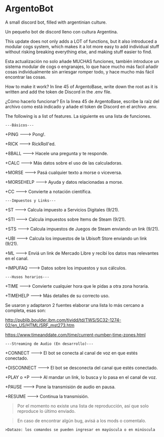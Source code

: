 # ArgentoBot
A small discord bot, filled with argentinian culture.

Un pequeño bot de discord lleno con cultura Argentina.


This update does not only adds a LOT of functions, but it also introduced a modular cogs system, which makes it a lot more easy to add individual stuff without risking breaking everything else, and making stuff easier to find.

Esta actualización no solo añade MUCHAS funciones, también introduce un sistema modular de cogs o engranajes, lo que hace mucho más facil añadir cosas individualmente sin arriesgar romper todo, y hace mucho más fácil encontrar las cosas.


How to make it work? In line 45 of ArgentoBase, write down the root as it is written and add the token de Discord in the .env file.

¿Cómo hacerlo funcionar? En la linea 45 de ArgentoBase, escribe la raíz del archivo como está indicado y añade el token de Discord en el archivo .env.

The following is a list of features.
La siguiente es una lista de funciones.


`---Básicos---`

+PING ---> Pong!.

+RICK ---> RickRoll'ed.

+8BALL ---> Hacele una pregunta y te responde.

+CALC ---> Más datos sobre el uso de las calculadoras.

+MORSE ---> Pasá cualquier texto a morse o viceversa.

+MORSEHELP ---> Ayuda y datos relacionadas a morse.

+CC ---> Convierte a notación científica.



`---Impuestos y Links---`

+ST ---> Calcula impuesto a Servicios Digitales (9/21).

+STI ---> Calcula impuestos sobre Items de Steam (9/21).

+STS ---> Calcula impuestos de Juegos de Steam enviando un link (9/21).

+UBI ---> Calcula los impuestos de la Ubisoft Store enviando un link (9/21).

+ML ---> Enviá un link de Mercado Libre y recibí los datos mas relevantes en el canal.

+IMPUFAQ ---> Datos sobre los impuestos y sus cálculos.



`---Husos horarios---`

+TIME ---> Convierte cualquier hora que le pidas a otra zona horaria.

+TIMEHELP ---> Más detalles de su correcto uso.

Se usaron y adaptaron 2 fuentes elaborar una lista lo más cercano a completa, esas son:

http://publib.boulder.ibm.com/tividd/td/TWS/SC32-1274-02/en_US/HTML/SRF_mst273.htm

https://www.timeanddate.com/time/current-number-time-zones.html


`---Streaming de Audio (En desarrollo)---`

+CONNECT ---> El bot se conecta al canal de voz en que estés conectado.

+DISCONNECT ---> El bot se desconecta del canal que estés conectado.

+PLAY o +P ---> Al mandar un link, lo busca y lo pasa en el canal de voz.

+PAUSE ---> Pone la transmisión de audio en pausa.

+RESUME ---> Continua la transmisión.

>Por el momento no existe una lista de reproducción, así que solo reproduce lo último enviado.

>En caso de encontrar algún bug, avisá a los mods o comentalo.



`>Datazo: los comandos se pueden ingresar en mayúscula o en minúscula`
